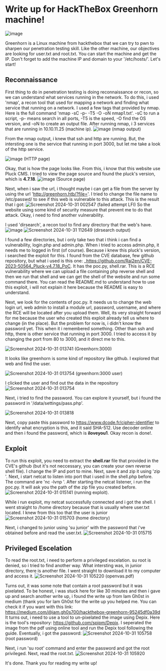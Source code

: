 # Write up for HackTheBox Greenhorn machine!

![image](https://github.com/user-attachments/assets/39a34900-15d2-43bd-aa5a-da1dcf0be8e5)

Greenhorn is a Linux machine from hackthebox that we can try to pwn to sharpen our penetration testing skill. Like the other machine, our objectives are looking for user.txt and root.txt. You can start the machine and get the IP.
Don't forget to add the machine IP and domain to your '/etc/hosts/'. Let's start!

## **Reconnaissance**
First thing to do in penetration testing is doing reconnaissance or recon, so we can understand what services running in the network. To do this, i used 'nmap', a recon tool that used for mapping a network and finding what service that running on a network.
I used a few tags that provided by nmap. Here is the full command 'nmap <machine-ip> -sC -p- -T5 -O -oN nmap1.txt'. -sC to run a script, -p- means search in all ports, -T5 is the speed, -O find the OS version, and -oN to create an output file. 
After running nmap, i 3 services that are running in 10.10.11.25 (machine ip). 
![image](https://github.com/user-attachments/assets/d28e5112-10b5-4792-af3a-35ab81df6812) (nmap output)

From the nmap output, i knew that ssh and http are running. But, the intersting one is the service that running in port 3000, but let me take a look of the http service.

![image](https://github.com/user-attachments/assets/fe97cbcf-acbf-4198-b8d0-746de60b0794) (HTTP page)

Okay, that is how the page looks like. From this, i know that this website use Pluck CMS. I tried to view the page source and found the pluck's version, which is **4.7.18**.
![image](https://github.com/user-attachments/assets/3c02a83a-de07-4703-8aa5-c0b554d09832) (Source page)

Next, when i saw the url, i thought maybe i can get a file from the server by using the url 'http://greenhorn.htb/?file=<file-name>'. I tried to change the file name to /etc/passwd/ to see if this web is vulnerable to this attack. This is the result that i got:
 ![Screenshot 2024-10-31 002547](https://github.com/user-attachments/assets/0fb4288e-bf66-415e-8b36-dc408fd4387f) (failed attempt LFI)
So the website using some kind of security measure that prevent me to do that attack. Okay, i need to find another vulnerability.

I used 'dirsearch', a recon tool to find any directory that the web's have. 
![image](https://github.com/user-attachments/assets/39b28a01-d973-4c59-a996-1ec50b4c2737) ![Screenshot 2024-10-31 112649](https://github.com/user-attachments/assets/be253cea-9251-484a-9584-4c6615b00be4) (dirsearch output)

I found a few directories, but i only take two that i think i can find a vulnerability, login.php and admin.php. When i tried to access admin.php, it needs me to logged in first (of course). 
Because i knew this pluck's version, i searched the exploit for this. I found from the CVE database, few github repository, but what i used is this one: _https://github.com/Rai2en/CVE-2023-50564_Pluck-v4.7.18_PoC. It has the poc.py, shell.rar. This is a RCE vulnerability where we can upload a file containing php reverse shell and then we run that shell and we can get the shell of the website and run some command there.
You can read the README.md to understand how to use this exploit, i will not explain it here because the README is easy to understand.

Next, we look for the contents of poc.py. It needs us to change the web login url, web admin to install a module url, password, username, and where the RCE will be located after you upload them. Well, its very straight forward for me because the user who created this exploit already tell us where to change (in the <url> place).
But the problem for now is, i didn't know the password yet. This when it i remembered something. Other than ssh and http, there is other service that running in port 3000. I tried to access it by changing the port from 80 to 3000, and it direct me to this.

![Screenshot 2024-10-31 013741](https://github.com/user-attachments/assets/3e04feb0-4a67-4311-9bac-20cd93285ecf) (Greenhorn:3000)

It looks like greenhorn is some kind of repository like github. I explored that web and find the user.

![Screenshot 2024-10-31 013754](https://github.com/user-attachments/assets/6520dd32-449a-4167-a7f4-7bad820b3a0c) (greenhorn:3000 user)

I clicked the user and find out the data in the repository
![Screenshot 2024-10-31 013754](https://github.com/user-attachments/assets/a5cb55db-16aa-4f4b-ae36-11286d71ec5a)

Next, i tried to find the password. You can explore it yourself, but i found the password in '/data/settings/pass.php'. 

![Screenshot 2024-10-31 013818](https://github.com/user-attachments/assets/255750f3-c62b-4416-a184-71fef96e8b21)

Next, copy paste this password to https://www.dcode.fr/cipher-identifier to identify what encryption is this, and it said SHA-512. Use decoder online and then i found the password, which is **iloveyou1**. Okay recon is done!.

## **Exploit**

To run this exploit, you need to extract the **shell.rar** file that provided in the CVE's github (but it's not neccessary, you can create your own reverse shell file). I change the IP and port to mine. Next, save it and zip it using 'zip <file-name> <fileoutput-name>'.
Next, i start netcat to listen into port that i used in the shell.php before. The command are 'nc -lvnp <your-port>'. After starting the netcat listener, i run the poc.py. It will ask you the path of the zip file you created before.
![Screenshot 2024-10-31 015141](https://github.com/user-attachments/assets/f521aeb1-1a21-4113-854a-109d48688cdb) (running exploit).

While i run exploit, my netcat successfully connected and i got the shell. I went straight to /home directory because that is usually where user.txt located. I knew from this too that the user is junior 
![Screenshot 2024-10-31 015703](https://github.com/user-attachments/assets/57a7b7ef-d3bd-42c9-975f-df7d88b2f5db) (home directory)

Next, i changed to junior using 'su junior' with the password that i've obtained before and read the user.txt.
![Screenshot 2024-10-31 015715](https://github.com/user-attachments/assets/a42586e1-1c82-407b-bcc8-6c3c25c84a25)

## **Privileged Escelation**

To read the root.txt, i need to perform a privileged escelation. su root is denied, so i tried to find another way. What intersting was, in junior directory, there is another file. I went straight to download it to my computer and access it.
![Screenshot 2024-10-31 105220](https://github.com/user-attachments/assets/4c74bbf5-6a42-489f-a667-a85abee7fe58) (openvas.pdf)

Turns out, it was some note that contain a root password but it was pixelated. To be honest, i was stuck here for like 30 minutes and then i gave up and search another write up, i found the write up from Iam Gh0st in medium (thank you for Iam Gh0st for the write up you helped me. You can check it if you want with this link: https://medium.com/@iam.gh0s700/hackthebox-greenhorn-95245df0a39d
It turns out, i need to use a tool to un-pixelated the image using Depix. Here is the tool's repository: https://github.com/spipm/Depix. 
I seperated the image from the pdf using online tool and run the Depix tool following the guide. 
Eventually, i got the password:
![Screenshot 2024-10-31 105758](https://github.com/user-attachments/assets/a4a67b8e-441d-43b0-beda-dd4fab36f975) (root password)

Next, i run 'su root' command and enter the password and got the root privileged. Next, read the root.txt.
![Screenshot 2024-10-31 105920](https://github.com/user-attachments/assets/670f7a4e-8a8b-4e5b-8cd4-6d04c8e98174)

It's done. Thank you for reading my write up!








